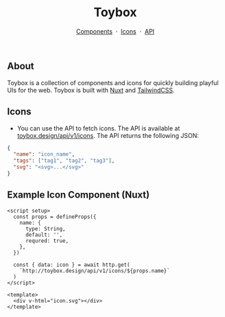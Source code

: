 <br />
<div align="center">
  <h1>Toybox</h1>
  <p align="center">
    <a href="https://toybox.design">Components</a>
    &nbsp·&nbsp
    <a href="https://toybox.design/icons">Icons</a>
    &nbsp·&nbsp
    <a href="https://toybox.design/api/v1/icons">API</a>
  </p>
</div>
<br />

## About

Toybox is a collection of components and icons for quickly building playful UIs for the web. Toybox is built with [Nuxt](https://nuxt.com/docs/getting-started/introduction) and [TailwindCSS](https://tailwindcss.com/docs).

## Icons

- You can use the API to fetch icons. The API is available at [toybox.design/api/v1/icons](https://toybox.design/api/v1/icons). The API returns the following JSON:

```json
{
  "name": "icon_name",
  "tags": ["tag1", "tag2", "tag3"],
  "svg": "<svg>...</svg>"
}
```

## Example Icon Component (Nuxt)

```vue
<script setup>
  const props = defineProps({
    name: {
      type: String,
      default: '',
      requred: true,
    },
  })

  const { data: icon } = await http.get(
    `http://toybox.design/api/v1/icons/${props.name}`
  )
</script>

<template>
  <div v-html="icon.svg"></div>
</template>
```
